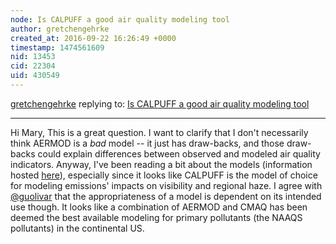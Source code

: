 ```yaml
---
node: Is CALPUFF a good air quality modeling tool
author: gretchengehrke
created_at: 2016-09-22 16:26:49 +0000
timestamp: 1474561609
nid: 13453
cid: 22304
uid: 430549
---
```




[gretchengehrke](../profile/gretchengehrke) replying to: [Is CALPUFF a good air quality modeling tool](../notes/marlokeno/09-16-2016/is-calpuff-a-good-air-quality-modeling-tool)

----
Hi Mary, This is a great question. I want to clarify that I don't necessarily think AERMOD is a *bad* model -- it just has draw-backs, and those draw-backs could explain differences between observed and modeled air quality indicators. Anyway, I've been reading a bit about the models (information hosted [here](https://www3.epa.gov/scram001/dispersion_prefrec.htm)), especially since it looks like CALPUFF is the model of choice for modeling emissions' impacts on visibility and regional haze. I agree with [@guolivar](/profile/guolivar) that the appropriateness of a model is dependent on its intended use though. It looks like a combination of AERMOD and CMAQ has been deemed the best available modeling for primary pollutants (the NAAQS pollutants) in the continental US. 